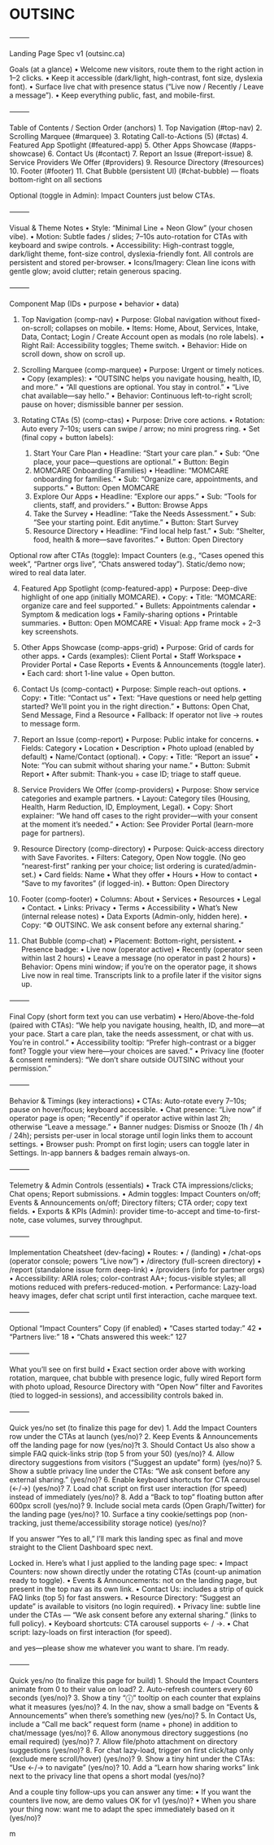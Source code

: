 # OUTSINC

⸻

Landing Page Spec v1 (outsinc.ca)

Goals (at a glance)
	•	Welcome new visitors, route them to the right action in 1–2 clicks.
	•	Keep it accessible (dark/light, high-contrast, font size, dyslexia font).
	•	Surface live chat with presence status (“Live now / Recently / Leave a message”).
	•	Keep everything public, fast, and mobile-first.

⸻

Table of Contents / Section Order (anchors)
	1.	Top Navigation  (#top-nav)
	2.	Scrolling Marquee  (#marquee)
	3.	Rotating Call-to-Actions (5)  (#ctas)
	4.	Featured App Spotlight  (#featured-app)
	5.	Other Apps Showcase  (#apps-showcase)
	6.	Contact Us  (#contact)
	7.	Report an Issue  (#report-issue)
	8.	Service Providers We Offer  (#providers)
	9.	Resource Directory  (#resources)
	10.	Footer  (#footer)
	11.	Chat Bubble (persistent UI)  (#chat-bubble) — floats bottom-right on all sections

Optional (toggle in Admin): Impact Counters just below CTAs.

⸻

Visual & Theme Notes
	•	Style: “Minimal Line + Neon Glow” (your chosen vibe).
	•	Motion: Subtle fades / slides; 7–10s auto-rotation for CTAs with keyboard and swipe controls.
	•	Accessibility: High-contrast toggle, dark/light theme, font-size control, dyslexia-friendly font. All controls are persistent and stored per-browser.
	•	Icons/Imagery: Clean line icons with gentle glow; avoid clutter; retain generous spacing.

⸻

Component Map (IDs • purpose • behavior • data)

1) Top Navigation (comp-nav)
	•	Purpose: Global navigation without fixed-on-scroll; collapses on mobile.
	•	Items: Home, About, Services, Intake, Data, Contact; Login / Create Account open as modals (no role labels).
	•	Right Rail: Accessibility toggles; Theme switch.
	•	Behavior: Hide on scroll down, show on scroll up.

2) Scrolling Marquee (comp-marquee)
	•	Purpose: Urgent or timely notices.
	•	Copy (examples):
	•	“OUTSINC helps you navigate housing, health, ID, and more.”
	•	“All questions are optional. You stay in control.”
	•	“Live chat available—say hello.”
	•	Behavior: Continuous left-to-right scroll; pause on hover; dismissible banner per session.

3) Rotating CTAs (5) (comp-ctas)
	•	Purpose: Drive core actions.
	•	Rotation: Auto every 7–10s; users can swipe / arrow; no mini progress ring.
	•	Set (final copy + button labels):
	1.	Start Your Care Plan
	•	Headline: “Start your care plan.”
	•	Sub: “One place, your pace—questions are optional.”
	•	Button: Begin
	2.	MOMCARE Onboarding (Families)
	•	Headline: “MOMCARE onboarding for families.”
	•	Sub: “Organize care, appointments, and supports.”
	•	Button: Open MOMCARE
	3.	Explore Our Apps
	•	Headline: “Explore our apps.”
	•	Sub: “Tools for clients, staff, and providers.”
	•	Button: Browse Apps
	4.	Take the Survey
	•	Headline: “Take the Needs Assessment.”
	•	Sub: “See your starting point. Edit anytime.”
	•	Button: Start Survey
	5.	Resource Directory
	•	Headline: “Find local help fast.”
	•	Sub: “Shelter, food, health & more—save favorites.”
	•	Button: Open Directory

Optional row after CTAs (toggle): Impact Counters (e.g., “Cases opened this week”, “Partner orgs live”, “Chats answered today”). Static/demo now; wired to real data later.

4) Featured App Spotlight (comp-featured-app)
	•	Purpose: Deep-dive highlight of one app (initially MOMCARE).
	•	Copy:
	•	Title: “MOMCARE: organize care and feel supported.”
	•	Bullets: Appointments calendar • Symptom & medication logs • Family-sharing options • Printable summaries.
	•	Button: Open MOMCARE
	•	Visual: App frame mock + 2–3 key screenshots.

5) Other Apps Showcase (comp-apps-grid)
	•	Purpose: Grid of cards for other apps.
	•	Cards (examples): Client Portal • Staff Workspace • Provider Portal • Case Reports • Events & Announcements (toggle later).
	•	Each card: short 1-line value + Open button.

6) Contact Us (comp-contact)
	•	Purpose: Simple reach-out options.
	•	Copy:
	•	Title: “Contact us”
	•	Text: “Have questions or need help getting started? We’ll point you in the right direction.”
	•	Buttons: Open Chat, Send Message, Find a Resource
	•	Fallback: If operator not live → routes to message form.

7) Report an Issue (comp-report)
	•	Purpose: Public intake for concerns.
	•	Fields: Category • Location • Description • Photo upload (enabled by default) • Name/Contact (optional).
	•	Copy:
	•	Title: “Report an issue”
	•	Note: “You can submit without sharing your name.”
	•	Button: Submit Report
	•	After submit: Thank-you + case ID; triage to staff queue.

8) Service Providers We Offer (comp-providers)
	•	Purpose: Show service categories and example partners.
	•	Layout: Category tiles (Housing, Health, Harm Reduction, ID, Employment, Legal).
	•	Copy: Short explainer: “We hand off cases to the right provider—with your consent at the moment it’s needed.”
	•	Action: See Provider Portal (learn-more page for partners).

9) Resource Directory (comp-directory)
	•	Purpose: Quick-access directory with Save Favorites.
	•	Filters: Category, Open Now toggle.
(No geo “nearest-first” ranking per your choice; list ordering is curated/admin-set.)
	•	Card fields: Name • What they offer • Hours • How to contact • “Save to my favorites” (if logged-in).
	•	Button: Open Directory

10) Footer (comp-footer)
	•	Columns: About • Services • Resources • Legal • Contact.
	•	Links: Privacy • Terms • Accessibility • What’s New (internal release notes) • Data Exports (Admin-only, hidden here).
	•	Copy: “© OUTSINC. We ask consent before any external sharing.”

11) Chat Bubble (comp-chat)
	•	Placement: Bottom-right, persistent.
	•	Presence badge:
	•	Live now (operator active)
	•	Recently (operator seen within last 2 hours)
	•	Leave a message (no operator in past 2 hours)
	•	Behavior: Opens mini window; if you’re on the operator page, it shows Live now in real time. Transcripts link to a profile later if the visitor signs up.

⸻

Final Copy (short form text you can use verbatim)
	•	Hero/Above-the-fold (paired with CTAs):
“We help you navigate housing, health, ID, and more—at your pace. Start a care plan, take the needs assessment, or chat with us. You’re in control.”
	•	Accessibility tooltip:
“Prefer high-contrast or a bigger font? Toggle your view here—your choices are saved.”
	•	Privacy line (footer & consent reminders):
“We don’t share outside OUTSINC without your permission.”

⸻

Behavior & Timings (key interactions)
	•	CTAs: Auto-rotate every 7–10s; pause on hover/focus; keyboard accessible.
	•	Chat presence: “Live now” if operator page is open; “Recently” if operator active within last 2h; otherwise “Leave a message.”
	•	Banner nudges: Dismiss or Snooze (1h / 4h / 24h); persists per-user in local storage until login links them to account settings.
	•	Browser push: Prompt on first login; users can toggle later in Settings. In-app banners & badges remain always-on.

⸻

Telemetry & Admin Controls (essentials)
	•	Track CTA impressions/clicks; Chat opens; Report submissions.
	•	Admin toggles: Impact Counters on/off; Events & Announcements on/off; Directory filters; CTA order; copy text fields.
	•	Exports & KPIs (Admin): provider time-to-accept and time-to-first-note, case volumes, survey throughput.

⸻

Implementation Cheatsheet (dev-facing)
	•	Routes:
	•	/ (landing)
	•	/chat-ops (operator console; powers “Live now”)
	•	/directory (full-screen directory)
	•	/report (standalone issue form deep-link)
	•	/providers (info for partner orgs)
	•	Accessibility: ARIA roles; color-contrast AA+; focus-visible styles; all motions reduced with prefers-reduced-motion.
	•	Performance: Lazy-load heavy images, defer chat script until first interaction, cache marquee text.

⸻

Optional “Impact Counters” Copy (if enabled)
	•	“Cases started today:” 42
	•	“Partners live:” 18
	•	“Chats answered this week:” 127

⸻

What you’ll see on first build
	•	Exact section order above with working rotation, marquee, chat bubble with presence logic, fully wired Report form with photo upload, Resource Directory with “Open Now” filter and Favorites (tied to logged-in sessions), and accessibility controls baked in.

⸻

Quick yes/no set (to finalize this page for dev)
	1.	Add the Impact Counters row under the CTAs at launch (yes/no)?
	2.	Keep Events & Announcements off the landing page for now (yes/no)?t
	3.	Should Contact Us also show a simple FAQ quick-links strip (top 5 from your 50) (yes/no)?
	4.	Allow directory suggestions from visitors (“Suggest an update” form) (yes/no)?
	5.	Show a subtle privacy line under the CTAs: “We ask consent before any external sharing.” (yes/no)?
	6.	Enable keyboard shortcuts for CTA carousel (←/→) (yes/no)?
	7.	Load chat script on first user interaction (for speed) instead of immediately (yes/no)?
	8.	Add a “Back to top” floating button after 600px scroll (yes/no)?
	9.	Include social meta cards (Open Graph/Twitter) for the landing page (yes/no)?
	10.	Surface a tiny cookie/settings pop (non-tracking, just theme/accessibility storage notice) (yes/no)?


If you answer “Yes to all,” I’ll mark this landing spec as final and move straight to the Client Dashboard spec next.







Locked in. Here’s what I just applied to the landing page spec:
	•	Impact Counters: now shown directly under the rotating CTAs (count-up animation ready to toggle).
	•	Events & Announcements: not on the landing page, but present in the top nav as its own link.
	•	Contact Us: includes a strip of quick FAQ links (top 5) for fast answers.
	•	Resource Directory: “Suggest an update” is available to visitors (no login required).
	•	Privacy line: subtle line under the CTAs — “We ask consent before any external sharing.” (links to full policy).
	•	Keyboard shortcuts: CTA carousel supports ← / →.
	•	Chat script: lazy-loads on first interaction (for speed).

and yes—please show me whatever you want to share. I’m ready.

⸻

Quick yes/no (to finalize this page for build)
	1.	Should the Impact Counters animate from 0 to their value on load?
	2.	Auto-refresh counters every 60 seconds (yes/no)?
	3.	Show a tiny “ⓘ” tooltip on each counter that explains what it measures (yes/no)?
	4.	In the nav, show a small badge on “Events & Announcements” when there’s something new (yes/no)?
	5.	In Contact Us, include a “Call me back” request form (name + phone) in addition to chat/message (yes/no)?
	6.	Allow anonymous directory suggestions (no email required) (yes/no)?
	7.	Allow file/photo attachment on directory suggestions (yes/no)?
	8.	For chat lazy-load, trigger on first click/tap only (exclude mere scroll/hover) (yes/no)?
	9.	Show a tiny hint under the CTAs: “Use ←/→ to navigate” (yes/no)?
	10.	Add a “Learn how sharing works” link next to the privacy line that opens a short modal (yes/no)?

And a couple tiny follow-ups you can answer any time:
	•	If you want the counters live now, are demo values OK for v1 (yes/no)?
	•	When you share your thing now: want me to adapt the spec immediately based on it (yes/no)?


m








